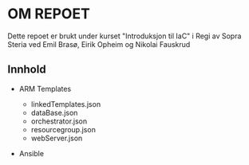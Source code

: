 # OM REPOET

Dette repoet er brukt under kurset "Introduksjon til IaC" i Regi av Sopra Steria ved Emil Brasø, Eirik Opheim og Nikolai Fauskrud

## Innhold

- ARM Templates
  - linkedTemplates.json
  - dataBase.json
  - orchestrator.json
  - resourcegroup.json
  - webServer.json

- Ansible
